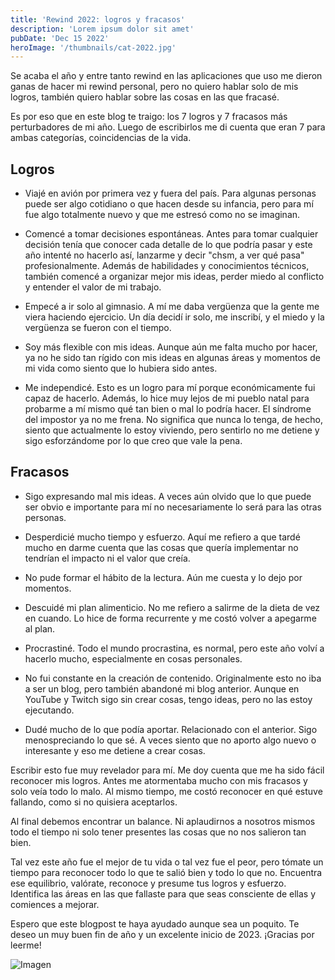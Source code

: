 ```yaml
---
title: 'Rewind 2022: logros y fracasos'
description: 'Lorem ipsum dolor sit amet'
pubDate: 'Dec 15 2022'
heroImage: '/thumbnails/cat-2022.jpg'
---
```


Se acaba el año y entre tanto rewind en las aplicaciones que uso me dieron ganas de hacer mi rewind personal, pero no quiero hablar solo de mis logros, también quiero hablar sobre las cosas en las que fracasé.

Es por eso que en este blog te traigo: los 7 logros y 7 fracasos más perturbadores de mi año. Luego de escribirlos me di cuenta que eran 7 para ambas categorías, coincidencias de la vida.

## Logros

* Viajé en avión por primera vez y fuera del país. Para algunas personas puede ser algo cotidiano o que hacen desde su infancia, pero para mí fue algo totalmente nuevo y que me estresó como no se imaginan.

* Comencé a tomar decisiones espontáneas. Antes para tomar cualquier decisión tenía que conocer cada detalle de lo que podría pasar y este año intenté no hacerlo así, lanzarme y decir "chsm, a ver qué pasa" profesionalmente. Además de habilidades y conocimientos técnicos, también comencé a organizar mejor mis ideas, perder miedo al conflicto y entender el valor de mi trabajo.

* Empecé a ir solo al gimnasio. A mí me daba vergüenza que la gente me viera haciendo ejercicio. Un día decidí ir solo, me inscribí, y el miedo y la vergüenza se fueron con el tiempo.

* Soy más flexible con mis ideas. Aunque aún me falta mucho por hacer, ya no he sido tan rígido con mis ideas en algunas áreas y momentos de mi vida como siento que lo hubiera sido antes.

* Me independicé. Esto es un logro para mí porque económicamente fui capaz de hacerlo. Además, lo hice muy lejos de mi pueblo natal para probarme a mí mismo qué tan bien o mal lo podría hacer. El síndrome del impostor ya no me frena. No significa que nunca lo tenga, de hecho, siento que actualmente lo estoy viviendo, pero sentirlo no me detiene y sigo esforzándome por lo que creo que vale la pena.

## Fracasos

* Sigo expresando mal mis ideas. A veces aún olvido que lo que puede ser obvio e importante para mí no necesariamente lo será para las otras personas.

* Desperdicié mucho tiempo y esfuerzo. Aquí me refiero a que tardé mucho en darme cuenta que las cosas que quería implementar no tendrían el impacto ni el valor que creía.

* No pude formar el hábito de la lectura. Aún me cuesta y lo dejo por momentos.

* Descuidé mi plan alimenticio. No me refiero a salirme de la dieta de vez en cuando. Lo hice de forma recurrente y me costó volver a apegarme al plan.

* Procrastiné. Todo el mundo procrastina, es normal, pero este año volví a hacerlo mucho, especialmente en cosas personales.

* No fui constante en la creación de contenido. Originalmente esto no iba a ser un blog, pero también abandoné mi blog anterior. Aunque en YouTube y Twitch sigo sin crear cosas, tengo ideas, pero no las estoy ejecutando.

* Dudé mucho de lo que podía aportar. Relacionado con el anterior. Sigo menospreciando lo que sé. A veces siento que no aporto algo nuevo o interesante y eso me detiene a crear cosas.

Escribir esto fue muy revelador para mí. Me doy cuenta que me ha sido fácil reconocer mis logros. Antes me atormentaba mucho con mis fracasos y solo veía todo lo malo. Al mismo tiempo, me costó reconocer en qué estuve fallando, como si no quisiera aceptarlos.

Al final debemos encontrar un balance. Ni aplaudirnos a nosotros mismos todo el tiempo ni solo tener presentes las cosas que no nos salieron tan bien.

Tal vez este año fue el mejor de tu vida o tal vez fue el peor, pero tómate un tiempo para reconocer todo lo que te salió bien y todo lo que no. Encuentra ese equilibrio, valórate, reconoce y presume tus logros y esfuerzo. Identifica las áreas en las que fallaste para que seas consciente de ellas y comiences a mejorar.

Espero que este blogpost te haya ayudado aunque sea un poquito. Te deseo un muy buen fin de año y un excelente inicio de 2023. ¡Gracias por leerme!

![Imagen](https://luisliradev.azureedge.net/blog/2022/12/1574_teoria-yin-yang-social.jpg)

